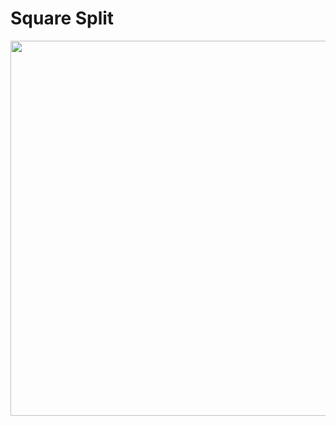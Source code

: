 # Square Split
<img src="https://github.com/SamIngersoll/Processing-46-Days/blob/master/p_2015_06_05_squareSplit/squareSplit.gif"
width="600">
